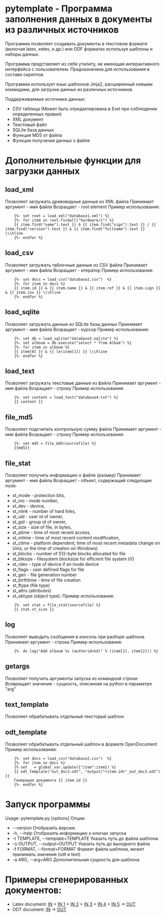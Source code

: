 # pytemplate - Программа заполнения данных в документы из различных источников

Программа позволяет создавать документы в текстовом формате (включая latex, xetex, и др.) или ODF форматах используя шаблоны и наборы данных.

Программа представляет из себя утилиту, не имеющая интерактивного интерфейса с пользователем. Предназначена для использования в составе скриптов.

Программа использует язык шаблонов Jinja2, расширенный новыми командами, для загрузки данных из различных источников.

Поддерживаемые источники данных:
* CSV таблица (Может быть отредактирована в Exel при соблюдении определенных правил)
* XML документ
* Текстовый файл
* SQLite база данных
* Функция MD5 от файла
* Функция получения данных о файле

# Дополнительные функции для загрузки данных

## load_xml
Позволяет загружать древовидные данные из XML файла
Принимает аргумент - имя файла
Возращает - root element
Пример использования:
```
    {%- set root = load_xml("database1.xml") %}
    {%- for item in root.findall("hardware/i") %}
    {{ item.find("name").text }} & {{ item.find("sign").text }} / {{ item.find("version").text }} & {{ item.find("fullname").text }} \\\hline
    {%- endfor %}
```

## load_csv
Позволяет загружать табличные данные из CSV файла
Принимает аргумент - имя файла
Возращает - итератор
Пример использования:
```
    {%- set docs = load_csv("database2.csv")  %}
    {%- for item in docs %}
    {{ item.id }} & {{ item.name }} & {{ item.ref }} & {{ item.sign }} & {{ item.inv }} \\\hline
    {%- endfor %}
```

## load_sqlite
Позволяет загружать данные из SQLite базы данных
Принимает аргумент - имя файла
Возращает - курсор
Пример использования:
```
    {%- set db = load_sqlite("database3.sqlite") %}
    {%- set alboum = db.execute("select * from Album") %}
    {%- for item in alboum %}
    {{ item[0] }} & {{ le(item[1]) }} \\\hline
    {%- endfor %}
```

## load_text
Позволяет загружать текстовые данные из файла
Принимает аргумент - имя файла
Возращает - строку
Пример использования:
```
    {%- set content = load_text("database4.txt") %}
    {{ content }}
```

## file_md5
Позволяет подсчитать контрольную сумму файла
Принимает аргумент - имя файла
Возращает - строку
Пример использования:
```
    {%- set md5 = file_md5(sourcefile) %}
    {{md5}}
```

## file_stat
Позволяет получить информацию о файле (размер)
Принимает аргумент - имя файла
Возращает - объект, содержащий следующие поля:
* st_mode - protection bits,
* st_ino - inode number,
* st_dev - device,
* st_nlink - number of hard links,
* st_uid - user id of owner,
* st_gid - group id of owner,
* st_size - size of file, in bytes,
* st_atime - time of most recent access,
* st_mtime - time of most recent content modification,
* st_ctime - platform dependent; time of most recent metadata change on Unix, or the time of creation on Windows)
* st_blocks - number of 512-byte blocks allocated for file
* st_blksize - filesystem blocksize for efficient file system I/O
* st_rdev - type of device if an inode device
* st_flags - user defined flags for file
* st_gen - file generation number
* st_birthtime - time of file creation
* st_ftype (file type)
* st_attrs (attributes)
* st_obtype (object type).
Пример использования:
```
    {%- set stat = file_stat(sourcefile) %}
    {{ stat.st_size }}
```

## log
Позволяет выводить сообщения в консоль при разборе шаблона
Принимает аргумент - строка
Пример использования:
```
    {%- do log("Add alboum %s (authorid=%d)" % (item[1], item[2])) %}
```

## getargs
Позволяет получить аргументы запуска из командной строки
Возвращает значение - сущность, описанная на python в параметре "arg"

## text_template
Позволяет обрабатывать отдельный тексторый шаблон

## odt_template
Позволяет обрабатывать отдельный шаблон в формате OpenDocument
Пример использования:
```
    {%- set docs = load_csv("database2.csv")  %}
    {%- for item in docs %}
    {% set _ = global_var.update({"item":item}) %}
    {{ odt_template("out_doc3.odt", "output/"+item.id+"_out_doc3.odt") }}
    Генерация документа {{ item.id }}
    {%- endfor %}
```


# Запуск программы
Usage: pytemplate.py [options]
Опции:
* --version 
Отобразить версию
* -h, --help
Отобразить информацию о ключах запуска
* -t TEMPLATE, --template=TEMPLATE 
Указать путь до файла шаблона
* -o OUTPUT, --output=OUTPUT
Указать путь до выходного файла
* -f FORMAT, --format=FORMAT
Формат файла шаблона, может принимать значения (odt и text)
* -a ARG, --arg=ARG
Дополнительная сущность для шаблона

# Примеры сгенерированных документов:
* Latex document: [IN](/examples/out_doc1.tex) + [IN 1](/examples/out_doc1_part1.template.tex) + [IN 2](/examples/out_doc1_part2.template.tex) + [IN 3](/examples/out_doc1_part3.template.tex) + [IN 4](/examples/out_doc1_part4.template.tex) + [IN 5](/examples/out_doc1_part5.template.tex) -> [OUT](/examples/output/out_doc1.pdf)
* ODT document: [IN](/examples/out_doc2.odt) -> [OUT](/examples/output/out_doc2_ready.odt)
